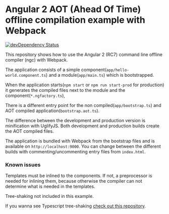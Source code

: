 # Angular 2 AOT (Ahead Of Time) offline compilation example with Webpack
[![devDependency Status](https://david-dm.org/blacksonic/angular2-aot-webpack/dev-status.svg)](https://david-dm.org/blacksonic/angular2-aot-webpack?type=dev)

This repository shows how to use the Angular 2 (RC7) command line offline compiler (ngc) with Webpack.

The application consists of a simple component(```app/hello-world.component.ts```) 
and a module(```app/main.ts```) which is bootstrapped.

When the application starts(```npm start``` or ```npm run start-prod``` for production) 
it generates the compiled files next to the module and the component(```*.ngfactory.ts```),

There is a different entry point for the non compiled(```app/bootstrap.ts```)
and AOT compiled application(```bootstrap.aot.ts```).

The difference between the development and production version is minification with UglifyJS.
Both development and production builds create the AOT compiled files.

The application is bundled with Webpack from the bootstrap files and is available on ```http://localhost:9000```.
You can change between the different builds with commenting/uncommenting entry files from ```index.html```.

### Known issues

Templates must be inlined to the components. 
If not, a preprocessor is needed for inlining them, because 
otherwise the compiler can not determine what is needed in the templates.

Tree-shaking not included in this example.

If you wanna see Typescript tree-shaking 
[check out this repository](https://github.com/blacksonic/typescript-webpack-tree-shaking).
